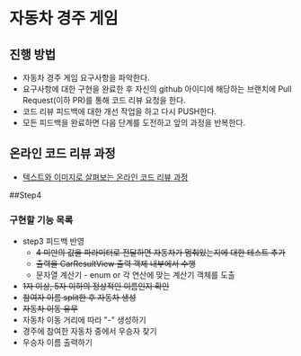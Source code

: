 # 자동차 경주 게임
## 진행 방법
* 자동차 경주 게임 요구사항을 파악한다.
* 요구사항에 대한 구현을 완료한 후 자신의 github 아이디에 해당하는 브랜치에 Pull Request(이하 PR)를 통해 코드 리뷰 요청을 한다.
* 코드 리뷰 피드백에 대한 개선 작업을 하고 다시 PUSH한다.
* 모든 피드백을 완료하면 다음 단계를 도전하고 앞의 과정을 반복한다.

## 온라인 코드 리뷰 과정
* [텍스트와 이미지로 살펴보는 온라인 코드 리뷰 과정](https://github.com/next-step/nextstep-docs/tree/master/codereview)

##Step4
### 구현할 기능 목록
* step3 피드백 반영
    * ~~4 미만의 값을 파라미터로 전달하면 자동차가 멈춰있는지에 대한 테스트 추가~~
    * ~~출력을 CarResultView 출력 객체 내부에서 수행~~
    * 문자열 계산기 - enum or 각 연산에 맞는 계산기 객체를 도출
* ~~1자 이상, 5자 이하의 정상적인 이름인지 확인~~
* ~~참여자 이름 split한 후 자동차 생성~~
* ~~자동차 이동 유무~~
* 자동차 이동 거리에 따라 "-" 생성하기
* 경주에 참여한 자동차 중에서 우승자 찾기
* 우승자 이름 출력하기